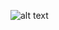 ![alt text](https://sun9-64.userapi.com/impf/LvwnGVLDAtMjPlwqoDTnm9lLwxy66M5gsWEtog/zb-ZvPdoVak.jpg?size=1232x679&quality=96&proxy=1&sign=a2b0672116814e74e519c1966d748d59&type=album)
